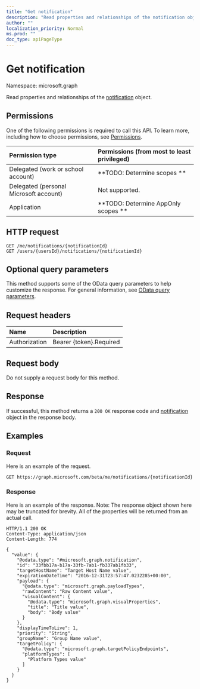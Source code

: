 ```yaml
---
title: "Get notification"
description: "Read properties and relationships of the notification object."
author: ""
localization_priority: Normal
ms.prod: ""
doc_type: apiPageType
---
```


# Get notification

Namespace: microsoft.graph

Read properties and relationships of the [notification](../resources/notification.md) object.

## Permissions
One of the following permissions is required to call this API. To learn more, including how to choose permissions, see [Permissions](/concepts/permissions-reference.md).

|Permission type|Permissions (from most to least privileged)|
|:---|:---|
|Delegated (work or school account)|**TODO: Determine scopes **|
|Delegated (personal Microsoft account)|Not supported.|
|Application|**TODO: Determine AppOnly scopes **|

## HTTP request
<!-- {
  "blockType": "ignored"
}
-->
``` http
GET /me/notifications/{notificationId}
GET /users/{usersId}/notifications/{notificationId}
```

## Optional query parameters
This method supports some of the OData query parameters to help customize the response. For general information, see [OData query parameters](/graph/query-parameters).

## Request headers
|Name|Description|
|:---|:---|
|Authorization|Bearer {token}.Required|

## Request body
Do not supply a request body for this method.

## Response
If successful, this method returns a `200 OK` response code and [notification](../resources/notification.md) object in the response body.

## Examples

### Request
Here is an example of the request.
<!-- {
  "blockType": "request",
  "name": "get_notification"
}
-->
``` http
GET https://graph.microsoft.com/beta/me/notifications/{notificationId}
```

### Response
Here is an example of the response. Note: The response object shown here may be truncated for brevity. All of the properties will be returned from an actual call.
<!-- {
  "blockType": "response",
  "truncated": true,
  "@odata.type": "microsoft.graph.notification"
}
-->
``` http
HTTP/1.1 200 OK
Content-Type: application/json
Content-Length: 774

{
  "value": {
    "@odata.type": "#microsoft.graph.notification",
    "id": "33fbb17a-b17a-33fb-7ab1-fb337ab1fb33",
    "targetHostName": "Target Host Name value",
    "expirationDateTime": "2016-12-31T23:57:47.0232285+00:00",
    "payload": {
      "@odata.type": "microsoft.graph.payloadTypes",
      "rawContent": "Raw Content value",
      "visualContent": {
        "@odata.type": "microsoft.graph.visualProperties",
        "title": "Title value",
        "body": "Body value"
      }
    },
    "displayTimeToLive": 1,
    "priority": "String",
    "groupName": "Group Name value",
    "targetPolicy": {
      "@odata.type": "microsoft.graph.targetPolicyEndpoints",
      "platformTypes": [
        "Platform Types value"
      ]
    }
  }
}
```

